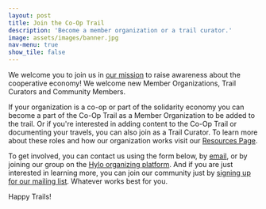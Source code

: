 ```yaml
---
layout: post
title: Join the Co-Op Trail
description: 'Become a member organization or a trail curator.'
image: assets/images/banner.jpg
nav-menu: true
show_tile: false
---
```


We welcome you to join us in [our mission](about.html) to raise awareness about the cooperative economy!  We welcome new Member Organizations, Trail Curators and Community Members.

If your organization is a co-op or part of the solidarity economy you can become a part of the Co-Op Trail as a Member Organization to be added to the trail. Or if you're interested in adding content to the Co-Op Trail or documenting your travels, you can also join as a Trail Curator. To learn more about these roles and how our organization works visit our <a href="/resources.html">Resources Page</a>.

To get involved, you can contact us using the form below, by <a href="mailto:thecooptrail@gmail.com">email</a>, or by joining our group on the <a href="https://www.hylo.com/groups/coop-trail">Hylo organizing platform</a>. And if you are just interested in learning more, you can join our community just by <a href="/signup.html">signing up for our mailing list</a>. Whatever works best for you.

Happy Trails!